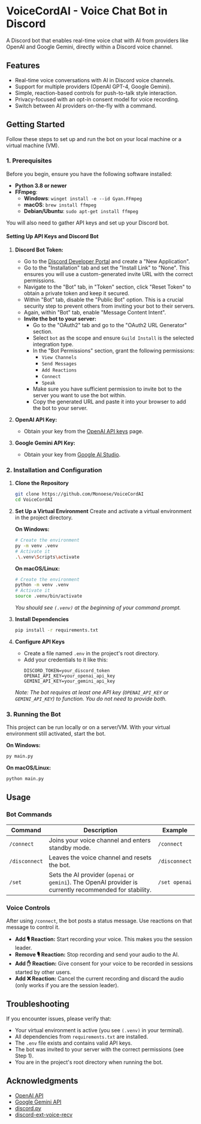 # VoiceCordAI - Voice Chat Bot in Discord

A Discord bot that enables real-time voice chat with AI from providers like OpenAI and Google Gemini, directly within a Discord voice channel.

## Features

- Real-time voice conversations with AI in Discord voice channels.
- Support for multiple providers (OpenAI GPT-4, Google Gemini).
- Simple, reaction-based controls for push-to-talk style interaction.
- Privacy-focused with an opt-in consent model for voice recording.
- Switch between AI providers on-the-fly with a command.

## Getting Started

Follow these steps to set up and run the bot on your local machine or a virtual machine (VM).

### 1. Prerequisites

Before you begin, ensure you have the following software installed:

- **Python 3.8 or newer**
- **FFmpeg**:
  - **Windows**: `winget install -e --id Gyan.FFmpeg`
  - **macOS**: `brew install ffmpeg`
  - **Debian/Ubuntu**: `sudo apt-get install ffmpeg`

You will also need to gather API keys and set up your Discord bot.

#### Setting Up API Keys and Discord Bot

1.  **Discord Bot Token:**
    - Go to the [Discord Developer Portal](https://discord.com/developers/applications) and create a "New Application".
    - Go to the "Installation" tab and set the "Install Link" to "None". This ensures you will use a custom-generated invite URL with the correct permissions.
    - Navigate to the "Bot" tab, in "Token" section, click "Reset Token" to obtain a private token and keep it secured.
    - Within "Bot" tab, disable the "Public Bot" option. This is a crucial security step to prevent others from inviting your bot to their servers.
    - Again, within "Bot" tab, enable "Message Content Intent".
    - **Invite the bot to your server:** 
      - Go to the "OAuth2" tab and go to the "OAuth2 URL Generator" section.
      - Select `bot` as the scope and ensure `Guild Install` is the selected integration type.
      - In the "Bot Permissions" section, grant the following permissions:
        - `View Channels`
        - `Send Messages`
        - `Add Reactions`
        - `Connect`
        - `Speak`
      - Make sure you have sufficient permission to invite bot to the server you want to use the bot within.
      - Copy the generated URL and paste it into your browser to add the bot to your server.

2.  **OpenAI API Key:**
    - Obtain your key from the [OpenAI API keys](https://platform.openai.com/api-keys) page.

3.  **Google Gemini API Key:**
    - Obtain your key from [Google AI Studio](https://aistudio.google.com/app/apikey).

### 2. Installation and Configuration

1.  **Clone the Repository**
    ```bash
    git clone https://github.com/Monoese/VoiceCordAI
    cd VoiceCordAI
    ```

2.  **Set Up a Virtual Environment**
    Create and activate a virtual environment in the project directory.

    **On Windows:**
    ```bash
    # Create the environment
    py -m venv .venv
    # Activate it
    .\.venv\Scripts\activate
    ```

    **On macOS/Linux:**
    ```bash
    # Create the environment
    python -m venv .venv
    # Activate it
    source .venv/bin/activate
    ```
    *You should see `(.venv)` at the beginning of your command prompt.*

3.  **Install Dependencies**
    ```bash
    pip install -r requirements.txt
    ```

4.  **Configure API Keys**
    - Create a file named `.env` in the project's root directory.
    - Add your credentials to it like this:
      ```
      DISCORD_TOKEN=your_discord_token
      OPENAI_API_KEY=your_openai_api_key
      GEMINI_API_KEY=your_gemini_api_key
      ```
    *Note: The bot requires at least one API key (`OPENAI_API_KEY` or `GEMINI_API_KEY`) to function. You do not need to provide both.*

### 3. Running the Bot

This project can be run locally or on a server/VM. With your virtual environment still activated, start the bot.

**On Windows:**
```bash
py main.py
```

**On macOS/Linux:**
```bash
python main.py
```

## Usage

### Bot Commands

| Command | Description | Example |
|---|---|---|
| `/connect` | Joins your voice channel and enters standby mode. | `/connect` |
| `/disconnect` | Leaves the voice channel and resets the bot. | `/disconnect` |
| `/set` | Sets the AI provider (`openai` or `gemini`). The OpenAI provider is currently recommended for stability. | `/set openai` |

### Voice Controls

After using `/connect`, the bot posts a status message. Use reactions on that message to control it.

- **Add 🎙️ Reaction:** Start recording your voice. This makes you the session leader.
- **Remove 🎙️ Reaction:** Stop recording and send your audio to the AI.
- **Add ✋ Reaction:** Give consent for your voice to be recorded in sessions started by other users.
- **Add ❌ Reaction:** Cancel the current recording and discard the audio (only works if you are the session leader).

## Troubleshooting

If you encounter issues, please verify that:
- Your virtual environment is active (you see `(.venv)` in your terminal).
- All dependencies from `requirements.txt` are installed.
- The `.env` file exists and contains valid API keys.
- The bot was invited to your server with the correct permissions (see Step 1).
- You are in the project's root directory when running the bot.

## Acknowledgments

- [OpenAI API](https://platform.openai.com/docs/guides/realtime)
- [Google Gemini API](https://ai.google.dev/gemini-api/docs/live)
- [discord.py](https://discordpy.readthedocs.io/)
- [discord-ext-voice-recv](https://github.com/imayhaveborkedit/discord-ext-voice-recv)
